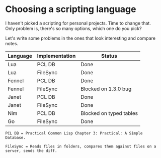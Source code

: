 # Choosing a scripting language

I haven't picked a scripting for personal projects. Time to change that.  
Only problem is, there's so many options, which one do you pick?

Let's write some problems in the ones that look interesting and compare notes.

| Language | Implementation | Status                  |
| -------- | -------------- | ----------------------- |
| Lua      | PCL DB         | Done                    |
| Lua      | FileSync       | Done                    |
| Fennel   | PCL DB         | Done                    |
| Fennel   | FileSync       | Blocked on 1.3.0 bug    |
| Janet    | PCL DB         | Done                    |
| Janet    | FileSync       | Done                    |
| Nim      | PCL DB         | Blocked on typed tables |
| Go       | FileSync       | Done                    |

```
PCL DB = Practical Common Lisp Chapter 3: Practical: A Simple Database.

FileSync = Reads files in folders, compares them against files on a server, sends the diff.
```

